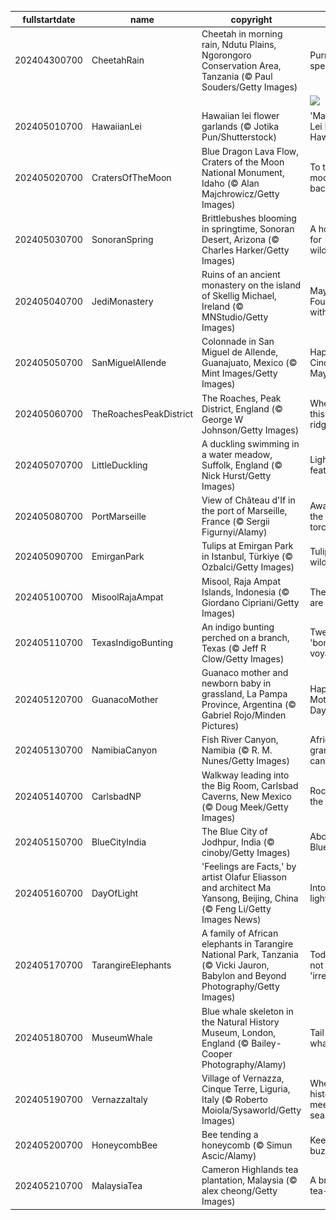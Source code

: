 |fullstartdate|name|copyright|title|image|
|--|--|--|--|--|
202404300700|CheetahRain|Cheetah in morning rain, Ndutu Plains, Ngorongoro Conservation Area, Tanzania (© Paul Souders/Getty Images)|Purr-fect speed|![](/en-US/2024/05/202404300700CheetahRain.jpg)|
||||![](/en-US/2024/05/.jpg)|
202405010700|HawaiianLei|Hawaiian lei flower garlands (© Jotika Pun/Shutterstock)|'May Day is Lei Day in Hawaii Nei'|![](/en-US/2024/05/202405010700HawaiianLei.jpg)|
202405020700|CratersOfTheMoon|Blue Dragon Lava Flow, Craters of the Moon National Monument, Idaho (© Alan Majchrowicz/Getty Images)|To the moon and back|![](/en-US/2024/05/202405020700CratersOfTheMoon.jpg)|
202405030700|SonoranSpring|Brittlebushes blooming in springtime, Sonoran Desert, Arizona (© Charles Harker/Getty Images)|A hot spot for wildflowers|![](/en-US/2024/05/202405030700SonoranSpring.jpg)|
202405040700|JediMonastery|Ruins of an ancient monastery on the island of Skellig Michael, Ireland (© MNStudio/Getty Images)|May the Fourth be with you!|![](/en-US/2024/05/202405040700JediMonastery.jpg)|
202405050700|SanMiguelAllende|Colonnade in San Miguel de Allende, Guanajuato, Mexico (© Mint Images/Getty Images)|Happy Cinco de Mayo!|![](/en-US/2024/05/202405050700SanMiguelAllende.jpg)|
202405060700|TheRoachesPeakDistrict|The Roaches, Peak District, England (© George W Johnson/Getty Images)|Where is this rocky ridge?|![](/en-US/2024/05/202405060700TheRoachesPeakDistrict.jpg)|
202405070700|LittleDuckling|A duckling swimming in a water meadow, Suffolk, England (© Nick Hurst/Getty Images)|Light as a feather|![](/en-US/2024/05/202405070700LittleDuckling.jpg)|
202405080700|PortMarseille|View of Château d'If in the port of Marseille, France (© Sergii Figurnyi/Alamy)|Awaiting the Olympic torch|![](/en-US/2024/05/202405080700PortMarseille.jpg)|
202405090700|EmirganPark|Tulips at Emirgan Park in Istanbul, Türkiye (© Ozbalci/Getty Images)|Tulips gone wild!|![](/en-US/2024/05/202405090700EmirganPark.jpg)|
202405100700|MisoolRajaAmpat|Misool, Raja Ampat Islands, Indonesia (© Giordano Cipriani/Getty Images)|The islands are calling!|![](/en-US/2024/05/202405100700MisoolRajaAmpat.jpg)|
202405110700|TexasIndigoBunting|An indigo bunting perched on a branch, Texas (© Jeff R Clow/Getty Images)|Tweeting 'bon voyage'|![](/en-US/2024/05/202405110700TexasIndigoBunting.jpg)|
202405120700|GuanacoMother|Guanaco mother and newborn baby in grassland, La Pampa Province, Argentina (© Gabriel Rojo/Minden Pictures)|Happy Mother's Day!|![](/en-US/2024/05/202405120700GuanacoMother.jpg)|
202405130700|NamibiaCanyon|Fish River Canyon, Namibia (© R. M. Nunes/Getty Images)|Africa’s grandest canyon|![](/en-US/2024/05/202405130700NamibiaCanyon.jpg)|
202405140700|CarlsbadNP|Walkway leading into the Big Room, Carlsbad Caverns, New Mexico (© Doug Meek/Getty Images)|Rocking in the deep|![](/en-US/2024/05/202405140700CarlsbadNP.jpg)|
202405150700|BlueCityIndia|The Blue City of Jodhpur, India (© cinoby/Getty Images)|Above the Blue City|![](/en-US/2024/05/202405150700BlueCityIndia.jpg)|
202405160700|DayOfLight|'Feelings are Facts,' by artist Olafur Eliasson and architect Ma Yansong, Beijing, China (© Feng Li/Getty Images News)|Into the light|![](/en-US/2024/05/202405160700DayOfLight.jpg)|
202405170700|TarangireElephants|A family of African elephants in Tarangire National Park, Tanzania (© Vicki Jauron, Babylon and Beyond Photography/Getty Images)|Today is not 'irrelephant'|![](/en-US/2024/05/202405170700TarangireElephants.jpg)|
202405180700|MuseumWhale|Blue whale skeleton in the Natural History Museum, London, England (© Bailey-Cooper Photography/Alamy)|Tail of the whale|![](/en-US/2024/05/202405180700MuseumWhale.jpg)|
202405190700|VernazzaItaly|Village of Vernazza, Cinque Terre, Liguria, Italy (© Roberto Moiola/Sysaworld/Getty Images)|Where history meets the sea|![](/en-US/2024/05/202405190700VernazzaItaly.jpg)|
202405200700|HoneycombBee|Bee tending a honeycomb (© Simun Ascic/Alamy)|Keeping buzzy|![](/en-US/2024/05/202405200700HoneycombBee.jpg)|
202405210700|MalaysiaTea|Cameron Highlands tea plantation, Malaysia (© alex cheong/Getty Images)|A brew-tea-ful day|![](/en-US/2024/05/202405210700MalaysiaTea.jpg)|
